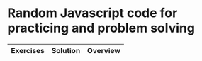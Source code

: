 # Random Javascript code for practicing and problem solving

| Exercises                                                                                          | Solution                                                                                                               | Overview                                                                                       |
| ------------------------------------------------------------------------------------------------------ | ---------------------------------------------------------------------------------------------------------------------- | ---------------------------------------------------------------------------------------------- |

